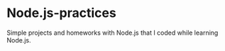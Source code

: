 # Node.js-practices
Simple projects and homeworks with Node.js that I coded while learning Node.js.
